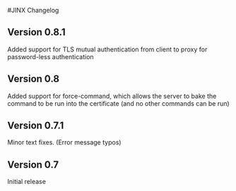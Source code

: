#JINX Changelog

Version 0.8.1
-------------
Added support for TLS mutual authentication from client to proxy for password-less authentication

Version 0.8
-----------
Added support for force-command, which allows the server to bake the command to be run into the certificate (and no other commands can be run)

Version 0.7.1
-------------
Minor text fixes. (Error message typos)

Version 0.7
-----------
Initial release
